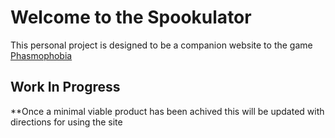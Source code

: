 # Welcome to the Spookulator

This personal project is designed to be a companion website to the game [Phasmophobia](https://store.steampowered.com/app/739630/Phasmophobia/)

## Work In Progress

**Once a minimal viable product has been achived this will be updated with directions for using the site